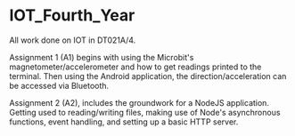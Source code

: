 # IOT_Fourth_Year
All work done on IOT in DT021A/4.

Assignment 1 (A1) begins with using the Microbit's magnetometer/accelerometer and 
how to get readings printed to the terminal. Then using the Android application, the
direction/acceleration can be accessed via Bluetooth.

Assignment 2 (A2), includes the groundwork for a NodeJS application. Getting used 
to reading/writing files, making use of Node's asynchronous functions, event 
handling, and setting up a basic HTTP server. 

